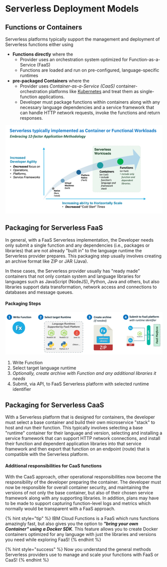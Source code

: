 <!--
#
# Licensed to the Apache Software Foundation (ASF) under one or more
# contributor license agreements.  See the NOTICE file distributed with
# this work for additional information regarding copyright ownership.
# The ASF licenses this file to You under the Apache License, Version 2.0
# (the "License"); you may not use this file except in compliance with
# the License.  You may obtain a copy of the License at
#
#     http://www.apache.org/licenses/LICENSE-2.0
#
# Unless required by applicable law or agreed to in writing, software
# distributed under the License is distributed on an "AS IS" BASIS,
# WITHOUT WARRANTIES OR CONDITIONS OF ANY KIND, either express or implied.
# See the License for the specific language governing permissions and
# limitations under the License.
#
-->

# Serverless Deployment Models

## Functions or Containers

Serverless platforms typically support the management and deployment of Serverless functions either using

- **Functions directly** where the
  - Provider uses an orchestration system optimized for Function-as-a-Service (FaaS)
  - Functions are loaded and run on pre-configured, language-specific runtimes
- **pre-packaged Containers** where the
  - Provider uses _Container-as-a-Service (CaaS)_ container-orchestration platforms like [Kubernetes](https://kubernetes.io/) and treat them as single-function applications.
  - Developer must package functions within containers along with any necessary language dependencies and a service framework that can handle HTTP network requests, invoke the functions and return responses.

![Serverless Workloads can be Functions or Functions packaged in Containers](images/101-ex0-serverless-workloads.png)

## Packaging for Serverless FaaS

In general, with a FaaS Serverless implementation, the Developer needs only submit a single function and any dependencies (i.e., packages or libraries) that are not already "built in" to the language runtime the Serverless provider prepares.  This packaging step usually involves creating an archive format like ZIP or JAR (Java).

In these cases, the Serverless provider usually has "ready made" containers that not only contain system and language libraries for languages such as JavaScript (NodeJS), Python, Java and others, but also libraries support data transformation, network access and connections to databases and message queues.

#### Packaging Steps

![Packaging functions for FaaS Platform](images/101-ex0-package-for-faas.png)

1. Write Function
2. Select target language runtime
3. _Optionally, create archive with Function and any additional libraries it needs_
4. Submit, via API, to FaaS Serverless platform with selected runtime identifier

## Packaging for Serverless CaaS

With a Serverless platform that is designed for containers, the developer must select a base container and build their own microservice "stack" to host and run their function. This typically involves selecting a base "runtime" container for their language and version, selecting and installing a service framework that can support HTTP network connections, and install their function and dependent application libraries into that service framework and then export that function on an endpoint (route) that is compatible with the Serverless platform.

#### Additional responsibilities for CaaS functions

With the CaaS approach, other operational responsibilities now become the responsibility of the developer preparing the container. The developer must now be responsible for overall container security, and maintaining the versions of not only the base container, but also of their chosen service framework along with any supporting libraries.  In addition, plans may have to be made to support capturing function-level logs and metrics which normally would  be transparent with a FaaS approach.

{% hint style="tip" %}
IBM Cloud Functions is a FaaS which runs functions amazingly fast, but also gives you the option to _**"bring your own Container" using a Docker SDK**_.  This feature allows you to create Docker containers optimized for any language with just the libraries and versions you need while exploring FaaS!
{% endhint %}

{% hint style="success" %}
Now you understand the general methods Serverless providers use to manage and scale your functions with FaaS or CaaS!
{% endhint %}
